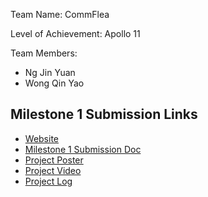 <div>
    <p>Team Name: CommFlea</p>
    <p>Level of Achievement: Apollo 11</p>
    <p>Team Members:</p>
    <ul>
        <li>Ng Jin Yuan</li>
        <li>Wong Qin Yao</li>
    </ul>

</div>

## Milestone 1 Submission Links

- [Website](https://commflea.vercel.app/)
- [Milestone 1 Submission Doc](https://docs.google.com/document/d/19IC9HQEe5kSnHDYaKgG3j4TdZFJLZ2OfEOU09IhtJ0k/edit?usp=sharing)
- [Project Poster](https://drive.google.com/file/d/14bD8aRG6kZ-ZY17KRrQ7-mqaWbhRX1po/view?usp=sharing)
- [Project Video](https://youtu.be/b5NzQEMzgm0)
- [Project Log](https://docs.google.com/spreadsheets/d/1-9XHHRBR53gd1yOmnIH-Bc72xDMyvKdN_Bv6rWkO3bk/edit?usp=sharing)
